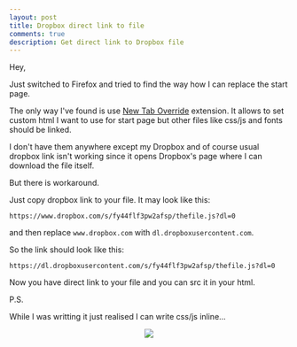 ```yaml
---
layout: post
title: Dropbox direct link to file
comments: true
description: Get direct link to Dropbox file
---
```


Hey,

Just switched to Firefox and tried to find the way how I can replace the start page.

The only way I've found is use
<a href="https://addons.mozilla.org/en-US/firefox/addon/new-tab-override/" target="_blank">New Tab Override</a>
extension. It allows to set custom html I want to use for start page but other files like css/js and fonts should be linked.

I don't have them anywhere except my Dropbox and of course usual dropbox link isn't working since it opens Dropbox's page
where I can download the file itself.

But there is workaround.

Just copy dropbox link to your file. It may look like this:

`https://www.dropbox.com/s/fy44flf3pw2afsp/thefile.js?dl=0`

and then replace `www.dropbox.com` with `dl.dropboxusercontent.com`.

So the link should look like this:

`https://dl.dropboxusercontent.com/s/fy44flf3pw2afsp/thefile.js?dl=0`

Now you have direct link to your file and you can src it in your html.


P.S.

While I was writting it just realised I can write css/js inline...

<center><img src="https://media.giphy.com/media/wMvESGxZ0Cqd2/giphy.gif"/></center>
